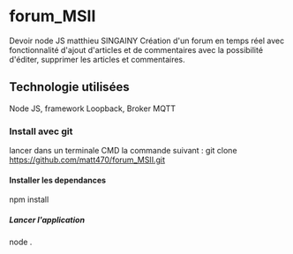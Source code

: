 # forum_MSII
Devoir node JS matthieu SINGAINY
Création d'un forum en temps réel avec fonctionnalité d'ajout d'articles et de commentaires avec la possibilité d'éditer, supprimer les articles et commentaires.

## Technologie utilisées
Node JS, framework Loopback, Broker MQTT

### Install avec git
lancer dans un terminale  CMD la commande suivant : git clone https://github.com/matt470/forum_MSII.git

#### Installer les dependances
npm install

##### Lancer l'application
node .
